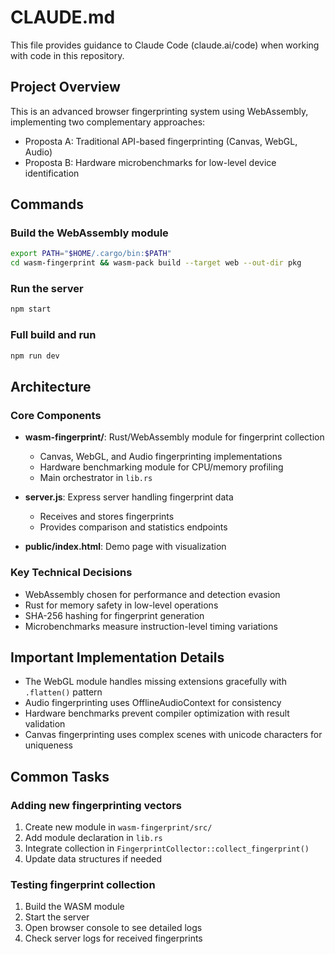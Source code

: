 # CLAUDE.md

This file provides guidance to Claude Code (claude.ai/code) when working with code in this repository.

## Project Overview

This is an advanced browser fingerprinting system using WebAssembly, implementing two complementary approaches:
- Proposta A: Traditional API-based fingerprinting (Canvas, WebGL, Audio)
- Proposta B: Hardware microbenchmarks for low-level device identification

## Commands

### Build the WebAssembly module
```bash
export PATH="$HOME/.cargo/bin:$PATH"
cd wasm-fingerprint && wasm-pack build --target web --out-dir pkg
```

### Run the server
```bash
npm start
```

### Full build and run
```bash
npm run dev
```

## Architecture

### Core Components
- **wasm-fingerprint/**: Rust/WebAssembly module for fingerprint collection
  - Canvas, WebGL, and Audio fingerprinting implementations
  - Hardware benchmarking module for CPU/memory profiling
  - Main orchestrator in `lib.rs`

- **server.js**: Express server handling fingerprint data
  - Receives and stores fingerprints
  - Provides comparison and statistics endpoints

- **public/index.html**: Demo page with visualization

### Key Technical Decisions
- WebAssembly chosen for performance and detection evasion
- Rust for memory safety in low-level operations
- SHA-256 hashing for fingerprint generation
- Microbenchmarks measure instruction-level timing variations

## Important Implementation Details

- The WebGL module handles missing extensions gracefully with `.flatten()` pattern
- Audio fingerprinting uses OfflineAudioContext for consistency
- Hardware benchmarks prevent compiler optimization with result validation
- Canvas fingerprinting uses complex scenes with unicode characters for uniqueness

## Common Tasks

### Adding new fingerprinting vectors
1. Create new module in `wasm-fingerprint/src/`
2. Add module declaration in `lib.rs`
3. Integrate collection in `FingerprintCollector::collect_fingerprint()`
4. Update data structures if needed

### Testing fingerprint collection
1. Build the WASM module
2. Start the server
3. Open browser console to see detailed logs
4. Check server logs for received fingerprints